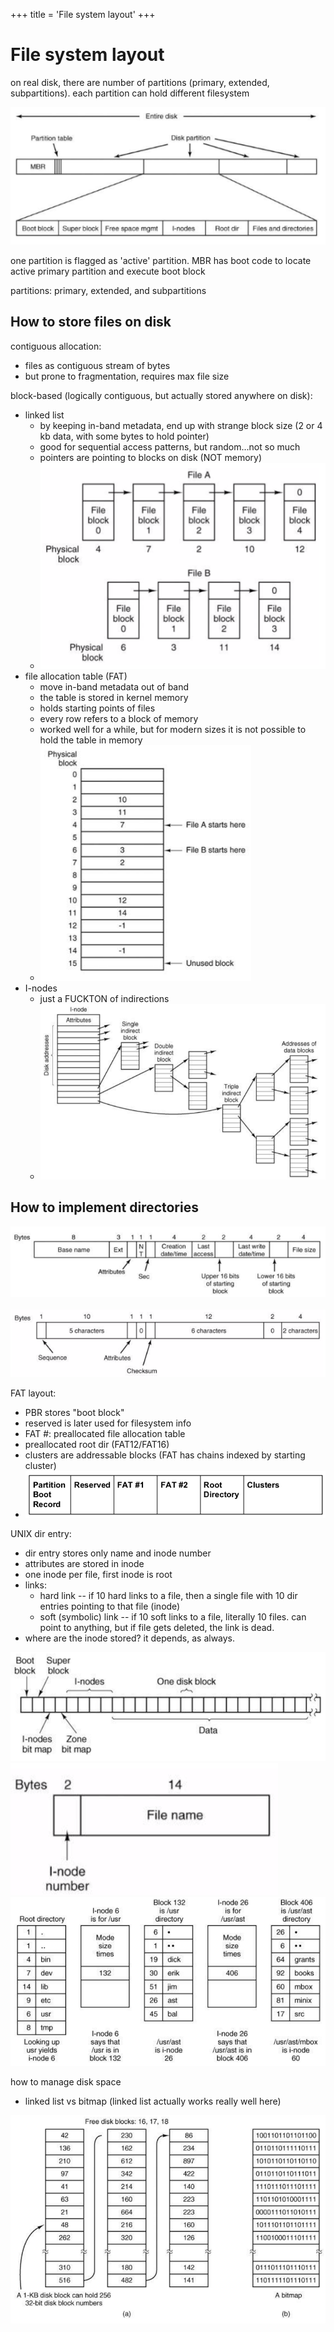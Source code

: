+++
title = 'File system layout'
+++
# File system layout
on real disk, there are number of partitions (primary, extended, subpartitions). each partition can hold different filesystem

![](680ce86101ebb0f5559e3c485512297d.png)

one partition is flagged as 'active' partition.
MBR has boot code to locate active primary partition and execute boot block

partitions: primary, extended, and subpartitions

## How to store files on disk

contiguous allocation:

- files as contiguous stream of bytes
- but prone to fragmentation, requires max file size

block-based (logically contiguous, but actually stored anywhere on disk):

- linked list
    - by keeping in-band metadata, end up with strange block size (2 or 4 kb data, with some bytes to hold pointer)
    - good for sequential access patterns, but random...not so much
    - pointers are pointing to blocks on disk (NOT memory)
    - ![](4cec0a62f74e7cce20c9970d024cf93b.png)
- file allocation table (FAT)
    - move in-band metadata out of band
    - the table is stored in kernel memory
    - holds starting points of files
    - every row refers to a block of memory
    - worked well for a while, but for modern sizes it is not possible to hold the table in memory
    - ![](9574c3243ae1aec42c16a87811967973.png)
- I-nodes
    - just a FUCKTON of indirections
    - ![](989ec9c9f66e3d39587fe99eefeeb1f6.png)

## How to implement directories
![](d6e774bac420b1585709a558b8aba44f.png)
 ![](0d30522d012c79b891b3120ed9c2f8b3.png)

FAT layout:

- PBR stores "boot block"
- reserved is later used for filesystem info
- FAT #: preallocated file allocation table
- preallocated root dir (FAT12/FAT16)
- clusters are addressable blocks (FAT has chains indexed by starting cluster)
- ![](555ca3a94b042070cc8360acf834fd98.png)

UNIX dir entry:

- dir entry stores only name and inode number
- attributes are stored in inode
- one inode per file, first inode is root
- links:
    - hard link -- if 10 hard links to a file, then a single file with 10 dir entries pointing to that file (inode)
    - soft (symbolic) link -- if 10 soft links to a file, literally 10 files. can point to anything, but if file gets deleted, the link is dead.
- where are the inode stored? it depends, as always.

 ![](1ce3484b2773ce6c1c6283327e880159.png)
![](0db1d8b55f787cdbab5a378ac5038ad0.png)
![](fc97a31fa9f8ded5eaa7caf1ad4720dc.png)

how to manage disk space

- linked list vs bitmap (linked list actually works really well here)

![](4ea0e1f1384708f15599dc2e8ac8c858.png)
